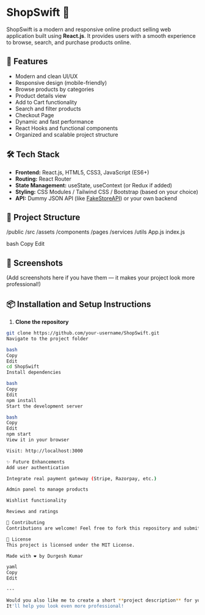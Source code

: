 # ShopSwift 🛒

ShopSwift is a modern and responsive online product selling web application built using **React.js**. It provides users with a smooth experience to browse, search, and purchase products online.

## 🚀 Features

- Modern and clean UI/UX
- Responsive design (mobile-friendly)
- Browse products by categories
- Product details view
- Add to Cart functionality
- Search and filter products
- Checkout Page
- Dynamic and fast performance
- React Hooks and functional components
- Organized and scalable project structure

## 🛠️ Tech Stack

- **Frontend:** React.js, HTML5, CSS3, JavaScript (ES6+)
- **Routing:** React Router
- **State Management:** useState, useContext (or Redux if added)
- **Styling:** CSS Modules / Tailwind CSS / Bootstrap (based on your choice)
- **API:** Dummy JSON API (like [FakeStoreAPI](https://fakestoreapi.com/)) or your own backend

## 📂 Project Structure

/public /src /assets /components /pages /services /utils App.js index.js

bash
Copy
Edit

## 📸 Screenshots

(Add screenshots here if you have them — it makes your project look more professional!)

## 📦 Installation and Setup Instructions

1. **Clone the repository**

```bash
git clone https://github.com/your-username/ShopSwift.git
Navigate to the project folder

bash
Copy
Edit
cd ShopSwift
Install dependencies

bash
Copy
Edit
npm install
Start the development server

bash
Copy
Edit
npm start
View it in your browser

Visit: http://localhost:3000

✨ Future Enhancements
Add user authentication

Integrate real payment gateway (Stripe, Razorpay, etc.)

Admin panel to manage products

Wishlist functionality

Reviews and ratings

🤝 Contributing
Contributions are welcome! Feel free to fork this repository and submit a pull request.

📜 License
This project is licensed under the MIT License.

Made with ❤️ by Durgesh Kumar

yaml
Copy
Edit

---

Would you also like me to create a short **project description** for your GitHub repository top section ("About" field)? 🚀  
It'll help you look even more professional!

